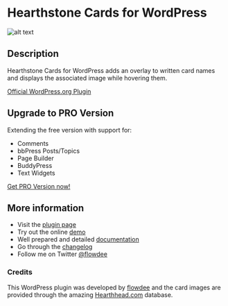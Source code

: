# Hearthstone Cards for WordPress

![alt text](http://cdn.flowdee.de/assets/plugins/hearthstone-cards-for-wordpress-banner.png "Hearthstone Cards for WordPress")

## Description
Hearthstone Cards for WordPress adds an overlay to written card names and displays the associated image while hovering them.

[Official WordPress.org Plugin](http://wordpress.org/plugins/hearthstone-cards/)

## Upgrade to PRO Version
Extending the free version with support for:

* Comments
* bbPress Posts/Topics
* Page Builder
* BuddyPress
* Text Widgets

[Get PRO Version now!](http://coder.flowdee.de/hearthstone-cards-for-wordpress/)

## More information

* Visit the [plugin page](http://coder.flowdee.de/hearthstone-cards-for-wordpress/)
* Try out the online [demo](http://coder.flowdee.de/hearthstone-cards-for-wordpress/demo/)
* Well prepared and detailed [documentation](http://coder.flowdee.de/hearthstone-cards-for-wordpress/documentation/)
* Go through the [changelog](http://coder.flowdee.de/hearthstone-cards-for-wordpress/changelog/)
* Follow me on Twitter [@flowdee](https://twitter.com/flowdee/)

### Credits

This WordPress plugin was developed by [flowdee](http://www.flowdee.de/) and the card images are provided through the amazing [Hearthhead.com](http://www.hearthhead.com/) database.